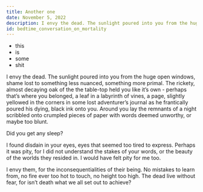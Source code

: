 ```yaml
---
title: Another one
date: November 5, 2022
description: I envy the dead. The sunlight poured into you from the huge open windows, shame lost to something less nuanced, something more primal...
id: bedtime_conversation_on_mortality
---
```

- this
- is
- some
- shit  

I envy the dead.
The sunlight poured into you from the huge open windows, shame lost to something less nuanced, something more primal. The rickety, almost decaying oak of the the table-top held you like it’s own - perhaps that’s where you belonged, a leaf in a labyrinth of vines, a page, slightly yellowed in the corners in some lost adventurer’s journal as he frantically poured his dying, black ink onto you. Around you lay the remnants of a night scribbled onto crumpled pieces of paper with words deemed unworthy, or maybe too blunt.

Did you get any sleep?

I found disdain in your eyes, eyes that seemed too tired to express. Perhaps it was pity, for I did not understand the stakes of your words, or the beauty of the worlds they resided in. I would have felt pity for me too.

I envy them, for the inconsequentialities of their being. No mistakes to learn from, no fire ever too hot to touch, no height too high. The dead live without fear, for isn’t death what we all set out to achieve?


